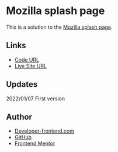 # Mozilla splash page

This is a solution to the [Mozilla splash page](https://developer.mozilla.org/en-US/docs/Learn/HTML/Multimedia_and_embedding/Mozilla_splash_page).

## Links

- [Code URL](https://github.com/dirkVerm/frontend-exercises/tree/main/01%20HTML/03%20Mozilla%20Splash%20page)
- [Live Site URL](https://dirkverm.github.io/frontend-exercises/01%20HTML/03%20Mozilla%20Splash%20page/)

## Updates

2022/01/07
First version

## Author

- [Developer-frontend.com](https://developer-frontend.com)
- [GitHub](https://github.com/dirkVerm)
- [Frontend Mentor](https://www.frontendmentor.io/profile/dirkVerm)


